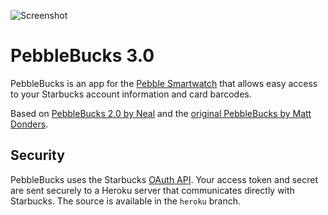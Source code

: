 ![Screenshot](https://raw.github.com/a2/PebbleBucks/master/screenshot.gif)

PebbleBucks 3.0
===============

PebbleBucks is an app for the [Pebble Smartwatch](https://getpebble.com) that allows easy access to your Starbucks account information and card barcodes.

Based on [PebbleBucks 2.0 by Neal](https://github.com/Neal/PebbleBucks) and the [original PebbleBucks by Matt Donders](https://github.com/mattdonders/PebbleBucks).

## Security

PebbleBucks uses the Starbucks [OAuth API](http://oauth.net). Your access token and secret are sent securely to a Heroku server that communicates directly with Starbucks. The source is available in the `heroku` branch.
